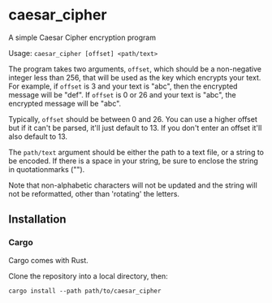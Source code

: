 # caesar_cipher
A simple Caesar Cipher encryption program

Usage: `caesar_cipher [offset] <path/text>`

The program takes two arguments, `offset`, which should be a non-negative integer less than 256, that will be used as the key which encrypts your text.
For example, if `offset` is 3 and your text is "abc", then the encrypted message will be "def". If `offset` is 0 or 26 and your text is "abc", the encrypted message will be "abc".

Typically, `offset` should be between 0 and 26. You can use a higher offset but if it can't be parsed, it'll just default to 13. If you don't enter an offset it'll also default to 13.

The `path/text` argument should be either the path to a text file, or a string to be encoded. If there is a space in your string, be sure to enclose the string in quotationmarks ("").

Note that non-alphabetic characters will not be updated and the string will not be reformatted, other than 'rotating' the letters.

## Installation

### Cargo
Cargo comes with Rust.

Clone the repository into a local directory, then:
```
cargo install --path path/to/caesar_cipher
```
